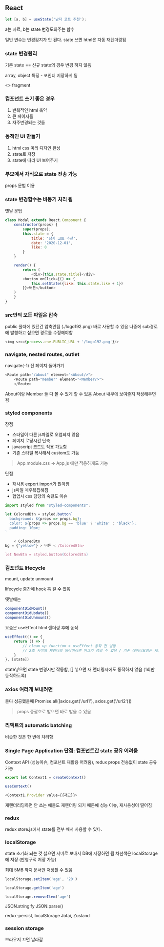 ## React

```javascript
let [a, b] = useState('남자 코트 추천');
```

a는 자료, b는 state 변경도와주는 함수

일반 변수는 변경감지가 안 된다. state 쓰면 html은 자동 재렌더링됨

### state 변경원리

기존 state == 신규 state의 경우 변경 하지 않음

array, object 특징 - 포인터 저장하게 됨

<> fragment

### 컴포넌트 쓰기 좋은 경우

1. 반복적인 html 축약
2. 큰 페이지들
3. 자주변경되는 것들

### 동적인 UI 만들기

1. html css 미리 디자인 완성
2. state로 저장
3. state에 따라 UI 보여주기

### 부모에서 자식으로 state 전송 가능

props 문법 이용

### state 변경함수는 비동기 처리 됨

옛날 문법

```javascript
class Modal extends React.Component {
    constructor(props) {
        super(props);
        this.state = {
            title: '남자 코트 추천',
            date: '2020-12-01',
            like: 0
        }
    }

    render() {
        return (
            <div>{this.state.title}</div>
        <button onClick={() => {
            this.setState({like: this.state.like + 1})
        }}>버튼</button>
    )
    }
}
```

### src안의 모든 파일은 압축

public 폴더에 있던건 압축안됨 (./logo192.png) 바로 사용할 수 있음 나중에 sub경로에 발행하고 싶으면 경로를 수정해야함

```javascript
<img src={process.env.PUBLIC_URL + '/logo192.png'}/>
```

### navigate, nested routes, outlet

navigate(-1) 전 페이지 돌아가기

```javascript
<Route path="/about" element="<About/>">
    <Route path="member" element="<Member/>">
    </Route>
```

About이랑 Member 둘 다 볼 수 있게 할 수 있음 About 내부에 보여줄지 작성해주면 됨 <Outlet></Outlet>

### styled components

장점

- 스타일이 다른 js파일로 오염되지 않음
- 페이지 로딩시간 단축
- javascript 코드도 적용 가능함
- 기존 스타일 복사해서 custom도 가능

> App.module.css -> App.js 에만 적용하게도 가능

단점

- 재사용 export import가 많아짐
- js파일 매우복잡해짐
- 협업시 css 담당의 숙련도 이슈

```javascript
import styled from "styled-components";

let ColoredBtn = styled.button`
  background: ${props => props.bg};
  color: ${props => props.bg == 'blue' ? 'white' : 'black'};
  padding: 10px;
`

    < ColoredBtn
bg = {"yellow"} > 버튼 < /ColoredBtn>

let NewBtn = styled.button(ColoredBtn)
```

### 컴포넌트 lifecycle

mount, update unmount

lifecycle 중간에 hook 훅 걸 수 있음

옛날에는

```javascript
componentDidMount()
componentDidUpdate()
componentDidUnmount()
```

요즘은 useEffect html 렌더링 후에 동작

```javascript
useEffect(() => {
    return () => {
        // clean up function > useEffect 동작 전 실행
        // 2초 사이에 재렌더링 되어버리면 버그가 생길 수 있음 / 기존 데이터요청은 제거해주세요 / unmount일때만 실행됨
    }
}, [state])
```

state넣으면 state 변경시만 작동함, [] 넣으면 재 랜더링시에도 동작하지 않음 (1회만 동작하도록)

### axios 여러개 보내려면
둘다 성공했을때
Promise.all([axios.get('/url1'), axios.get('/url2')])

> props 중괄호로 받으면 바로 받을 수 있음

### 리액트의 automatic batching
비슷한 것은 한 번에 처리함

### Single Page Application 단점: 컴포넌트간 state 공유 어려움

Context API (성능이슈, 컴포넌트 재활용 어려움), redux 
props 전송없이 state 공유가능

```javascript
export let Context1 = createContext()

useContext()

<Context1.Provider value={{재고}}>
```
재랜더리딩하면 안 쓰는 애들도 재렌더링 되기 때문에 성능 이슈, 재사용성이 떨어짐 

### redux
redux store.js에서 state를 전부 빼서 사용할 수 있다.

### localStorage
state 초기화 되는 것 싫으면 서버로 보내서 DB에 저장하면 됨
차선책은 localStorage에 저장 (반영구적 저장 가능)

최대 5MB 까지 문서만 저장할 수 있음

```javascript
localStorage.setItem('age', '20')

localStorage.getItem('age')

localStorage.removeItem('age')
```

JSON.stringify
JSON.parse()

redux-persist, localStorage
Jotai, Zustand
### session storage
브라우저 끄면 날라감

